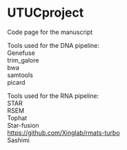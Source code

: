 # UTUCproject
Code page for the manuscript

Tools used for the DNA pipeline:
<br /> Genefuse
<br /> trim_galore
<br /> bwa
<br /> samtools
<br /> picard

Tools used for the RNA pipeline:
<br /> STAR
<br /> RSEM
<br /> Tophat
<br /> Star-fusion
<br /> https://github.com/Xinglab/rmats-turbo
<br /> Sashimi
